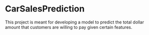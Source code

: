 # CarSalesPrediction
This project is meant for developing a model to predict the total dollar amount that customers are willing to pay given certain features.
